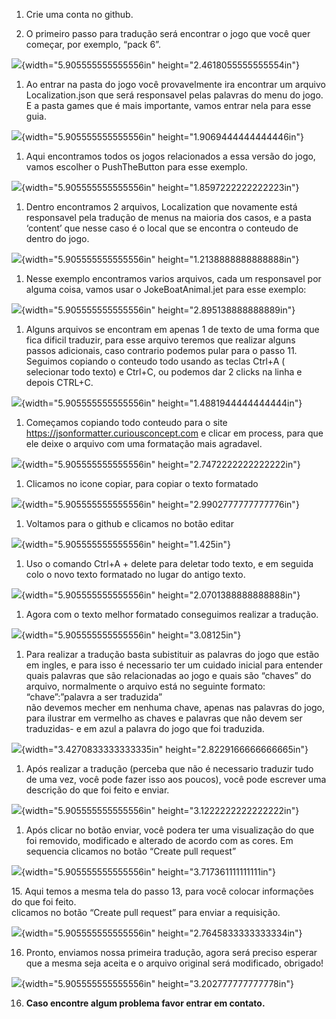 1.  Crie uma conta no github.

2.  O primeiro passo para tradução será encontrar o jogo que você quer
    começar, por exemplo, “pack 6”.

![](.//media/image1.png){width="5.905555555555556in"
height="2.4618055555555554in"}

1.  Ao entrar na pasta do jogo você provavelmente ira encontrar um
    arquivo Localization.json que será responsavel pelas palavras do
    menu do jogo. E a pasta games que é mais importante, vamos entrar
    nela para esse guia.

![](.//media/image2.png){width="5.905555555555556in"
height="1.9069444444444446in"}

1.  Aqui encontramos todos os jogos relacionados a essa versão do jogo,
    vamos escolher o PushTheButton para esse exemplo.

![](.//media/image3.png){width="5.905555555555556in"
height="1.8597222222222223in"}

1.  Dentro encontramos 2 arquivos, Localization que novamente está
    responsavel pela tradução de menus na maioria dos casos, e a pasta
    ‘content’ que nesse caso é o local que se encontra o conteudo de
    dentro do jogo.

![](.//media/image4.png){width="5.905555555555556in"
height="1.2138888888888888in"}

1.  Nesse exemplo encontramos varios arquivos, cada um responsavel por
    alguma coisa, vamos usar o JokeBoatAnimal.jet para esse exemplo:

![](.//media/image5.png){width="5.905555555555556in"
height="2.895138888888889in"}

1.  Alguns arquivos se encontram em apenas 1 de texto de uma forma que
    fica dificil traduzir, para esse arquivo teremos que realizar alguns
    passos adicionais, caso contrario podemos pular para o passo 11.
    Seguimos copiando o conteudo todo usando as teclas Ctrl+A (
    selecionar todo texto) e Ctrl+C, ou podemos dar 2 clicks na linha e
    depois CTRL+C.

![](.//media/image6.png){width="5.905555555555556in"
height="1.4881944444444444in"}

1.  Começamos copiando todo conteudo para o site
    <https://jsonformatter.curiousconcept.com> e clicar em process, para
    que ele deixe o arquivo com uma formatação mais agradavel.

![](.//media/image7.png){width="5.905555555555556in"
height="2.7472222222222222in"}

1.  Clicamos no icone copiar, para copiar o texto formatado

![](.//media/image8.png){width="5.905555555555556in"
height="2.9902777777777776in"}

1.  Voltamos para o github e clicamos no botão editar

![](.//media/image9.png){width="5.905555555555556in" height="1.425in"}

1.  Uso o comando Ctrl+A + delete para deletar todo texto, e em seguida
    colo o novo texto formatado no lugar do antigo texto.

![](.//media/image10.png){width="5.905555555555556in"
height="2.0701388888888888in"}

1.  Agora com o texto melhor formatado conseguimos realizar a tradução.

![](.//media/image11.png){width="5.905555555555556in"
height="3.08125in"}

1.  Para realizar a tradução basta subistituir as palavras do jogo que
    estão em ingles, e para isso é necessario ter um cuidado inicial
    para entender quais palavras que são relacionadas ao jogo e quais
    são “chaves” do arquivo, normalmente o arquivo está no seguinte
    formato:\
    “chave”:”palavra a ser traduzida”\
    não devemos mecher em nenhuma chave, apenas nas palavras do jogo,
    para ilustrar em vermelho as chaves e palavras que não devem ser
    traduzidas- e em azul a palavra do jogo que foi traduzida.

![](.//media/image12.png){width="3.4270833333333335in"
height="2.8229166666666665in"}

1.  Após realizar a tradução (perceba que não é necessario traduzir tudo
    de uma vez, você pode fazer isso aos poucos), você pode escrever uma
    descrição do que foi feito e enviar.

![](.//media/image13.png){width="5.905555555555556in"
height="3.1222222222222222in"}

1.  Após clicar no botão enviar, você podera ter uma visualização do que
    foi removido, modificado e alterado de acordo com as cores. Em
    sequencia clicamos no botão “Create pull request”

![](.//media/image14.png){width="5.905555555555556in"
height="3.717361111111111in"}

15\. Aqui temos a mesma tela do passo 13, para você colocar informações
do que foi feito.\
clicamos no botão “Create pull request” para enviar a requisição.

![](.//media/image15.png){width="5.905555555555556in"
height="2.7645833333333334in"}

16. Pronto, enviamos nossa primeira tradução, agora será preciso esperar
    que a mesma seja aceita e o arquivo original será modificado,
    obrigado!

![](.//media/image16.png){width="5.905555555555556in"
height="3.202777777777778in"}

16. **Caso encontre algum problema favor entrar em contato.**



